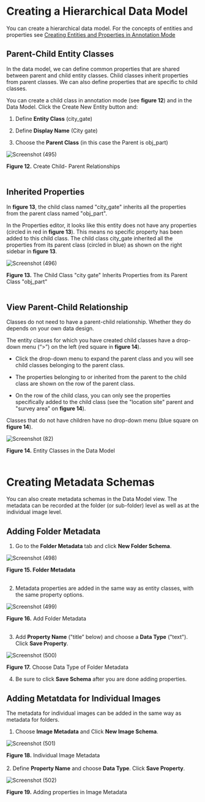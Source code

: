 # Creating a Hierarchical Data Model
You can create a hierarchical data model. For the concepts of entities and properties see [Creating Entities and Properties in Annotation Mode](https://github.com/rsimon/immarkus/wiki/t_04-Annotation-Mode#creating-entities-and-properties-in-annotation-mode)
## Parent-Child Entity Classes 

In the data model, we can define common properties that are shared between parent and child entity classes. Child classes inherit properties from parent classes. We can also define properties that are specific to child classes.

You can create a child class in annotation mode (see **figure 12**) and in the Data Model. Click the Create New Entity button and: 

1. Define **Entity Class** (city_gate) 

1. Define **Display Name** (City gate) 

1. Choose the **Parent Class** (in this case the Parent is obj_part) 

![Screenshot (495)](https://github.com/rsimon/immarkus/assets/128056738/68f14260-31e9-4a0b-99e0-93b6fe0a7586)


**Figure 12.** Create Child- Parent Relationships
<br/><br/>

## Inherited Properties

In **figure 13**, the child class named "city_gate" inherits all the properties from the parent class named "obj_part".  

In the Properties editor, it looks like this entity does not have any properties (circled in red in **figure 13**). This means no specific property has been added to this child class. The child class city_gate inherited all the properties from its parent class (circled in blue) as shown on the right sidebar in **figure 13**.


![Screenshot (496)](https://github.com/rsimon/immarkus/assets/128056738/fa26f2c4-4600-4f84-9fa7-017c3bf454ff)

**Figure 13.**  The Child Class "city gate" Inherits Properties from its Parent Class "obj_part" 
<br/><br/>

## View Parent-Child Relationship

Classes do not need to have a parent-child relationship. Whether they do depends on your own data design. 

The entity classes for which you have created child classes have a drop-down menu (“>”) on the left (red square in **figure 14**). 

* Click the drop-down menu to expand the parent class and you will see child classes belonging to the parent class.  

* The properties belonging to or inherited from the parent to the child class are shown on the row of the parent class.  

* On the row of the child class, you can only see the properties specifically added to the child class (see the "location site" parent and "survey area" on **figure 14**). 

Classes that do not have children have no drop-down menu (blue square on **figure 14**).  

![Screenshot (82)](https://github.com/rsimon/immarkus/assets/128056738/7a9f5b76-79c2-4d3f-bf3c-61f41f87dad9)

**Figure 14.** Entity Classes in the Data Model
<br/><br/>

# Creating Metadata Schemas


You can also create metadata schemas in the Data Model view. The metadata can be recorded at the folder (or sub-folder) level as well as at the individual image level. 

## Adding Folder Metadata

1. Go to the **Folder Metadata** tab and click **New Folder Schema**. 

![Screenshot (498)](https://github.com/rsimon/immarkus/assets/128056738/2210a06d-eedd-482f-b519-16b28e845113)

**Figure 15. Folder Metadata** 
<br/><br/>

2.  Metadata properties are added in the same way as entity classes, with the same property options.  

![Screenshot (499)](https://github.com/rsimon/immarkus/assets/128056738/3ec44d69-8f94-4085-af65-05b2677f9879)

**Figure 16.** Add Folder Metadata
<br/><br/>

3. Add **Property Name** ("title” below) and choose a **Data Type** ("text"). Click **Save Property**. 

![Screenshot (500)](https://github.com/rsimon/immarkus/assets/128056738/b4d6c9f2-2c97-4e69-b3d6-f6109c744b89)

**Figure 17.** Choose Data Type of Folder Metadata

4. Be sure to click **Save Schema** after you are done adding properties.

## Adding Metatdata for Individual Images

The metadata for individual images can be added in the same way as metadata for folders.  

1. Choose **Image Metadata** and Click **New Image Schema**. 

![Screenshot (501)](https://github.com/rsimon/immarkus/assets/128056738/2ed26f55-e180-4815-b7f4-677610b05d77)

**Figure 18.**  Individual Image Metadata
<br/><br/>
2. Define **Property Name** and choose **Data Type**. Click **Save Property**. 

![Screenshot (502)](https://github.com/rsimon/immarkus/assets/128056738/05e9a2e5-e62c-42db-b7d5-5c5e5a467f05)

**Figure 19.** Adding properties in Image Metadata
<br/><br/>

